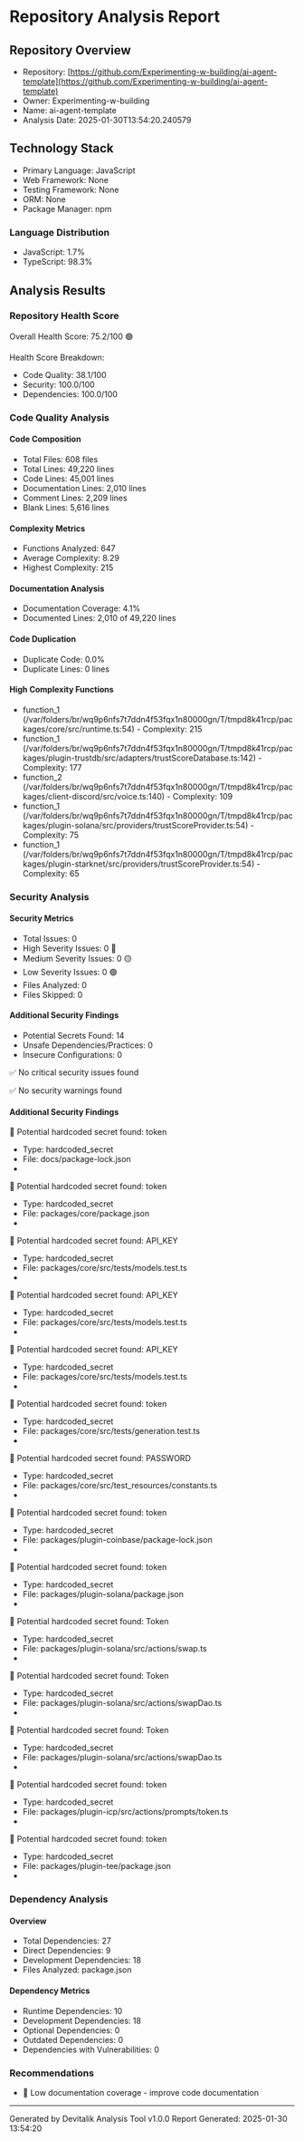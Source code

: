 # Repository Analysis Report

## Repository Overview
- Repository: [https://github.com/Experimenting-w-building/ai-agent-template](https://github.com/Experimenting-w-building/ai-agent-template)
- Owner: Experimenting-w-building
- Name: ai-agent-template
- Analysis Date: 2025-01-30T13:54:20.240579

## Technology Stack
- Primary Language: JavaScript
- Web Framework: None
- Testing Framework: None
- ORM: None
- Package Manager: npm

### Language Distribution

- JavaScript: 1.7%
- TypeScript: 98.3%

## Analysis Results

### Repository Health Score
Overall Health Score: 75.2/100 🟢


Health Score Breakdown:
- Code Quality: 38.1/100
- Security: 100.0/100
- Dependencies: 100.0/100

### Code Quality Analysis

#### Code Composition
- Total Files: 608 files
- Total Lines: 49,220 lines
- Code Lines: 45,001 lines
- Documentation Lines: 2,010 lines
- Comment Lines: 2,209 lines
- Blank Lines: 5,616 lines

#### Complexity Metrics
- Functions Analyzed: 647
- Average Complexity: 8.29
- Highest Complexity: 215

#### Documentation Analysis
- Documentation Coverage: 4.1%
- Documented Lines: 2,010 of 49,220 lines

#### Code Duplication
- Duplicate Code: 0.0%
- Duplicate Lines: 0 lines

#### High Complexity Functions
- function_1 (/var/folders/br/wq9p6nfs7t7ddn4f53fqx1n80000gn/T/tmpd8k41rcp/packages/core/src/runtime.ts:54) - Complexity: 215
- function_1 (/var/folders/br/wq9p6nfs7t7ddn4f53fqx1n80000gn/T/tmpd8k41rcp/packages/plugin-trustdb/src/adapters/trustScoreDatabase.ts:142) - Complexity: 177
- function_2 (/var/folders/br/wq9p6nfs7t7ddn4f53fqx1n80000gn/T/tmpd8k41rcp/packages/client-discord/src/voice.ts:140) - Complexity: 109
- function_1 (/var/folders/br/wq9p6nfs7t7ddn4f53fqx1n80000gn/T/tmpd8k41rcp/packages/plugin-solana/src/providers/trustScoreProvider.ts:54) - Complexity: 75
- function_1 (/var/folders/br/wq9p6nfs7t7ddn4f53fqx1n80000gn/T/tmpd8k41rcp/packages/plugin-starknet/src/providers/trustScoreProvider.ts:54) - Complexity: 65

### Security Analysis

#### Security Metrics
- Total Issues: 0
- High Severity Issues: 0 🔴
- Medium Severity Issues: 0 🟡
- Low Severity Issues: 0 🟢
- Files Analyzed: 0
- Files Skipped: 0

#### Additional Security Findings
- Potential Secrets Found: 14
- Unsafe Dependencies/Practices: 0
- Insecure Configurations: 0

✅ No critical security issues found

✅ No security warnings found

#### Additional Security Findings

🔴 Potential hardcoded secret found: token
- Type: hardcoded_secret
- File: docs/package-lock.json
- 

🔴 Potential hardcoded secret found: token
- Type: hardcoded_secret
- File: packages/core/package.json
- 

🔴 Potential hardcoded secret found: API_KEY
- Type: hardcoded_secret
- File: packages/core/src/tests/models.test.ts
- 

🔴 Potential hardcoded secret found: API_KEY
- Type: hardcoded_secret
- File: packages/core/src/tests/models.test.ts
- 

🔴 Potential hardcoded secret found: API_KEY
- Type: hardcoded_secret
- File: packages/core/src/tests/models.test.ts
- 

🔴 Potential hardcoded secret found: token
- Type: hardcoded_secret
- File: packages/core/src/tests/generation.test.ts
- 

🔴 Potential hardcoded secret found: PASSWORD
- Type: hardcoded_secret
- File: packages/core/src/test_resources/constants.ts
- 

🔴 Potential hardcoded secret found: token
- Type: hardcoded_secret
- File: packages/plugin-coinbase/package-lock.json
- 

🔴 Potential hardcoded secret found: token
- Type: hardcoded_secret
- File: packages/plugin-solana/package.json
- 

🔴 Potential hardcoded secret found: Token
- Type: hardcoded_secret
- File: packages/plugin-solana/src/actions/swap.ts
- 

🔴 Potential hardcoded secret found: Token
- Type: hardcoded_secret
- File: packages/plugin-solana/src/actions/swapDao.ts
- 

🔴 Potential hardcoded secret found: Token
- Type: hardcoded_secret
- File: packages/plugin-solana/src/actions/swapDao.ts
- 

🔴 Potential hardcoded secret found: token
- Type: hardcoded_secret
- File: packages/plugin-icp/src/actions/prompts/token.ts
- 

🔴 Potential hardcoded secret found: token
- Type: hardcoded_secret
- File: packages/plugin-tee/package.json
- 

### Dependency Analysis

#### Overview
- Total Dependencies: 27
- Direct Dependencies: 9
- Development Dependencies: 18
- Files Analyzed: package.json

#### Dependency Metrics
- Runtime Dependencies: 10
- Development Dependencies: 18
- Optional Dependencies: 0
- Outdated Dependencies: 0
- Dependencies with Vulnerabilities: 0

### Recommendations
- 📝 Low documentation coverage - improve code documentation

---
Generated by Devitalik Analysis Tool v1.0.0
Report Generated: 2025-01-30 13:54:20
